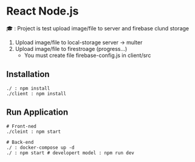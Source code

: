 # React Node.js

🎓 : Project is test upload image/file to server and firebase clund storage

1. Upload image/file to local-storage server -> multer
2. Upload image/file to firestroage (progress...)
    - You must create file firebase-config.js in client/src

## Installation
```
./ : npm install
./client : npm install   
```

## Run Application
```
# Front-ned
./cleint : npm start

# Back-end
./ : docker-compose up -d
./ : npm start # developert model : npm run dev

```

